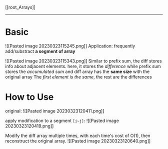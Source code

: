 [[root_Arrays]]
****
# Basic
![[Pasted image 20230323115245.png]]
Application: frequently add/substract **a segment of array**

![[Pasted image 20230323115343.png]]
Similar to prefix sum, the diff stores info about adjacent elements.
here, it stores the _difference_
while prefix sum stores the _accumulated sum_
and diff array has the **same size** with the original array
The _first element is the same_, the rest are the differences

# How to Use
original:
![[Pasted image 20230323120411.png]]

apply modification to a segment `[i~j]`:
![[Pasted image 20230323120419.png]]

Modify the diff array multiple times, with each time's cost of O(1), then reconstruct the original array.
![[Pasted image 20230323120640.png]]

